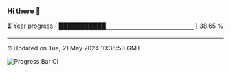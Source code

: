 ### Hi there 👋

⏳ Year progress { ███████████▁▁▁▁▁▁▁▁▁▁▁▁▁▁▁▁▁▁▁ } 38.65 %

---

⏰ Updated on Tue, 21 May 2024 10:36:50 GMT

![Progress Bar CI](https://github.com/IshwaranRudhara/GIT-ACTION/workflows/Progress%20Bar%20CI/badge.svg)

